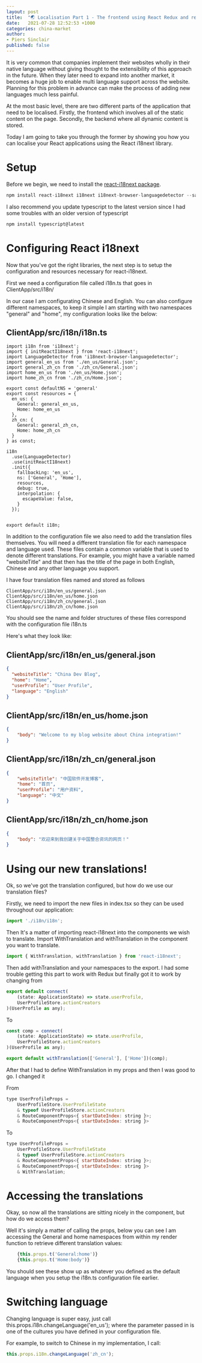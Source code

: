 ```yaml
---
layout: post
title:  "🌏 Localisation Part 1 - The frontend using React Redux and react-i18next"
date:   2021-07-28 12:52:53 +1000
categories: china-market
author:
- Piers Sinclair
published: false
---
```


It is very common that companies implement their websites wholly in their native language without giving thought to the extensibility of this approach in the future. When they later need to expand into another market, it becomes a huge job to enable multi language support across the website. Planning for this problem in advance can make the process of adding new languages much less painful.

At the most basic level, there are two different parts of the application that need to be localised. Firstly, the frontend which involves all of the static content on the page. Secondly, the backend where all dynamic content is stored. 

Today I am going to take you through the former by showing you how you can localise your React applications using the React i18next library.

# Setup

Before we begin, we need to install the [react-i18next package](https://react.i18next.com/).

```javascript
npm install react-i18next i18next i18next-browser-languagedetector --save
```

I also recommend you update typescript to the latest version since I had some troubles with an older version of typescript

```javascript
npm install typescript@latest
```

# Configuring React i18next

Now that you've got the right libraries, the next step is to setup the configuration and resources necessary for react-i18next.

First we need a configuration file called i18n.ts that goes in ClientApp/src/i18n/

In our case I am configurating Chinese and English. You can also configure different namespaces, to keep it simple I am starting with two namespaces "general" and "home", my configuration looks like the below:

## ClientApp/src/i18n/i18n.ts
```
import i18n from 'i18next';
import { initReactI18next } from 'react-i18next';
import LanguageDetector from 'i18next-browser-languagedetector';
import general_en_us from './en_us/General.json';
import general_zh_cn from './zh_cn/General.json';
import home_en_us from './en_us/Home.json';
import home_zh_cn from './zh_cn/Home.json';

export const defaultNS = 'general'
export const resources = {
  en_us: {
    General: general_en_us,
    Home: home_en_us
  },
  zh_cn: {
    General: general_zh_cn,
    Home: home_zh_cn
  }
} as const;

i18n
  .use(LanguageDetector)
  .use(initReactI18next)
  .init({
    fallbackLng: 'en_us',
    ns: ['General', 'Home'],
    resources,
    debug: true,
    interpolation: {
      escapeValue: false,
    }
  });


export default i18n;
```

In addition to the configuration file we also need to add the translation files themselves. You will need a different translation file for each namespace and language used. These files contain a common variable that is used to denote different translations. For example, you might have a variable named "websiteTitle" and that then has the title of the page in both English, Chinese and any other language you support.

I have four translation files named and stored as follows

```
ClientApp/src/i18n/en_us/general.json
ClientApp/src/i18n/en_us/home.json
ClientApp/src/i18n/zh_cn/general.json
ClientApp/src/i18n/zh_cn/home.json
```

You should see the name and folder structures of these files correspond with the configuration file i18n.ts

Here's what they look like:

## ClientApp/src/i18n/en_us/general.json
```json
{
  "websiteTitle": "China Dev Blog",
  "home": "Home",
  "userProfile": "User Profile",
  "language": "English"
}
```
## ClientApp/src/i18n/en_us/home.json
```json
{
    "body": "Welcome to my blog website about China integration!"
}
```
## ClientApp/src/i18n/zh_cn/general.json
```json
{
    "websiteTitle": "中国软件开发博客",
    "home": "首页",
    "userProfile": "用户资料",
    "language": "中文"
}
```
## ClientApp/src/i18n/zh_cn/home.json
```json
{
    "body": "欢迎来到我创建关于中国整合资讯的网页！"
}
```

# Using our new translations!

Ok, so we've got the translation configured, but how do we use our translation files?

Firstly, we need to import the new files in index.tsx so they can be used throughout our application:

```javascript
import './i18n/i18n';
```

Then It's a matter of importing react-i18next into the components we wish to translate. Import WithTranslation and withTranslation in the component you want to translate. 

```javascript
import { WithTranslation, withTranslation } from 'react-i18next';
```

Then add withTranslation and your namespaces to the export. I had some trouble getting this part to work with Redux but finally got it to work by changing from

```javascript
export default connect(
    (state: ApplicationState) => state.userProfile,
    UserProfileStore.actionCreators
)(UserProfile as any);
```

To

```javascript
const comp = connect(
    (state: ApplicationState) => state.userProfile,
    UserProfileStore.actionCreators
)(UserProfile as any);

export default withTranslation(['General'], ['Home'])(comp); 
```

After that I had to define WithTranslation in my props and then I was good to go. I changed it

From

```javascript
type UserProfileProps =
    UserProfileStore.UserProfileState
    & typeof UserProfileStore.actionCreators
    & RouteComponentProps<{ startDateIndex: string }>;
    & RouteComponentProps<{ startDateIndex: string }>
```

To

```javascript
type UserProfileProps =
    UserProfileStore.UserProfileState
    & typeof UserProfileStore.actionCreators
    & RouteComponentProps<{ startDateIndex: string }>;
    & RouteComponentProps<{ startDateIndex: string }>
    & WithTranslation;
```

# Accessing the translations

Okay, so now all the translations are sitting nicely in the component, but how do we access them?

Well it's simply a matter of calling the props, below you can see I am accessing the General and home namespaces from within my render function to retrieve different translation values:

```javascript
    {this.props.t('General:home')}
    {this.props.t('Home:body')}
```

You should see these show up as whatever you defined as the default language when you setup the i18n.ts configuration file earlier.

# Switching language

Changing language is super easy, just call this.props.i18n.changeLanguage('en_us'); where the parameter passed in is one of the cultures you have defined in your configuration file.

For example, to switch to Chinese in my implementation, I call:

```javascript
this.props.i18n.changeLanguage('zh_cn');
```

